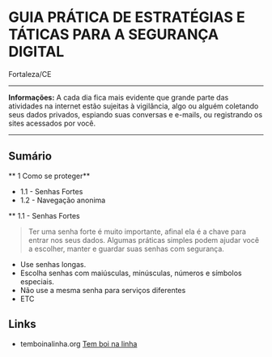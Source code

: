 # GUIA PRÁTICA DE ESTRATÉGIAS E TÁTICAS PARA A SEGURANÇA DIGITAL
Fortaleza/CE

---



**Informações:** 
A cada dia fica mais evidente que grande parte das atividades na internet estão sujeitas à vigilância, algo ou alguém coletando seus dados privados, espiando suas conversas e e-mails, ou registrando os sites acessados por você. 


---



## Sumário

** 1 Como se proteger**
* 1.1 - Senhas Fortes
* 1.2 - Navegação anonima

** 1.1 - Senhas Fortes
>  Ter uma senha forte é muito importante, afinal ela é a chave para entrar nos seus dados. Algumas práticas simples podem ajudar você a escolher, manter e guardar suas senhas com segurança.
* Use senhas longas.
* Escolha senhas com maiúsculas, minúsculas, números e símbolos especiais.
* Não use a mesma senha para serviços diferentes
* ETC



## Links

* temboinalinha.org
[Tem boi na linha](http://temboinalinha.org)

